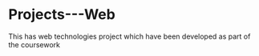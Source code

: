 Projects---Web
==============

This has web technologies project which have been developed as part of the coursework
